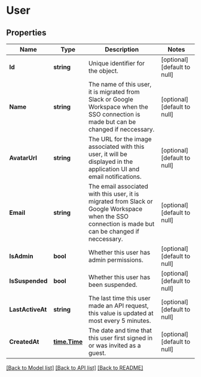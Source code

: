 # User

## Properties
Name | Type | Description | Notes
------------ | ------------- | ------------- | -------------
**Id** | **string** | Unique identifier for the object. | [optional] [default to null]
**Name** | **string** | The name of this user, it is migrated from Slack or Google Workspace when the SSO connection is made but can be changed if neccessary. | [optional] [default to null]
**AvatarUrl** | **string** | The URL for the image associated with this user, it will be displayed in the application UI and email notifications. | [optional] [default to null]
**Email** | **string** | The email associated with this user, it is migrated from Slack or Google Workspace when the SSO connection is made but can be changed if neccessary. | [optional] [default to null]
**IsAdmin** | **bool** | Whether this user has admin permissions. | [optional] [default to null]
**IsSuspended** | **bool** | Whether this user has been suspended. | [optional] [default to null]
**LastActiveAt** | **string** | The last time this user made an API request, this value is updated at most every 5 minutes. | [optional] [default to null]
**CreatedAt** | [**time.Time**](time.Time.md) | The date and time that this user first signed in or was invited as a guest. | [optional] [default to null]

[[Back to Model list]](../README.md#documentation-for-models) [[Back to API list]](../README.md#documentation-for-api-endpoints) [[Back to README]](../README.md)

